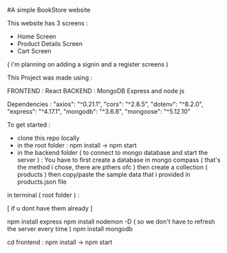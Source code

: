
#A simple BookStore website

This website has 3 screens :
* Home Screen 
* Product Details Screen 
* Cart Screen 

( i'm planning on adding a signin and a register screens ) 

This Project was made using :

FRONTEND : React 
BACKEND : MongoDB Express and node js 

Dependencies :
    "axios": "^0.21.1",
    "cors": "^2.8.5",
    "dotenv": "^8.2.0",
    "express": "^4.17.1",
    "mongodb": "^3.6.8",
    "mongoose": "^5.12.10"
    
    
To get started :
 - clone this repo locally
 - in the root folder : npm install -> npm start 
 - in the backend folder ( to connect to mongo database and start the server ) :
 You have to first create a database in mongo compass ( that's the method i chose, there are pthers ofc ) then create a collection ( products ) then copy/paste the sample data that i provided in products.json file
 
in terminal ( root folder ) : 

[ if u dont have them already ]

  npm install express
  npm install nodemon -D ( so we don't have to refresh the server every time ) 
  npm install mongodb 

cd frontend : npm install -> npm start 
  
